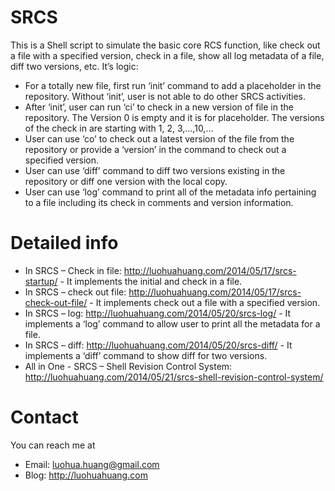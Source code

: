 SRCS
====

This is a Shell script to simulate the basic core RCS function, like check out a file with a specified version, check in a file, show all log metadata of a file, diff two versions, etc.
It’s logic:
* For a totally new file, first run ‘init’ command to add a placeholder in the repository. Without ‘init’, user is not able to do other SRCS activities.
* After ‘init’, user can run ‘ci’ to check in a new version of file in the repository. The Version 0 is empty and it is for placeholder. The versions of the check in are starting with 1, 2, 3,…,10,…
* User can use ‘co’ to check out a latest version of the file from the repository or provide a ‘version’ in the command to check out a specified version.
* User can use ‘diff’ command to diff two versions existing in the repository or diff one version with the local copy.
* User can use ‘log’ command to print all of the metadata info pertaining to a file including its check in comments and version information.

Detailed info
====
* In SRCS – Check in file: http://luohuahuang.com/2014/05/17/srcs-startup/ - It implements the initial and check in a file.
* In SRCS – check out file: http://luohuahuang.com/2014/05/17/srcs-check-out-file/ - It implements check out a file with a specified version.
* In SRCS – log: http://luohuahuang.com/2014/05/20/srcs-log/ - It implements a ‘log’ command to allow user to print all the metadata for a file.
* In SRCS – diff: http://luohuahuang.com/2014/05/20/srcs-diff/ - It implements a ‘diff’ command to show diff for two versions.
* All in One - SRCS – Shell Revision Control System: http://luohuahuang.com/2014/05/21/srcs-shell-revision-control-system/

Contact
====
You can reach me at
* Email: luohua.huang@gmail.com
* Blog: http://luohuahuang.com 
